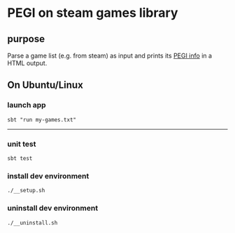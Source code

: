 # PEGI on steam games library

## purpose

Parse a game list (e.g. from steam) as input and prints its [PEGI info](https://pegi.info) in a HTML output. 

 
## On Ubuntu/Linux

### launch app

    sbt "run my-games.txt"

---

### unit test 

    sbt test
    
### install dev environment 

    ./__setup.sh
    
### uninstall dev environment 

    ./__uninstall.sh